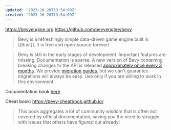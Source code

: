 ```yaml
---
updated: '2023-10-20T13:54:09Z'
created: '2023-10-20T13:54:09Z'
---
```

https://bevyengine.org
https://github.com/bevyengine/bevy

> Bevy is a refreshingly simple data-driven game engine built in [[Rust]]. It is free and open-source forever!

> Bevy is still in the early stages of development. Important features are missing. Documentation is sparse. A new version of Bevy containing breaking changes to the API is released [approximately once every 3 months](https://bevyengine.org/news/bevy-0-6/#the-train-release-schedule). We provide [migration guides](https://bevyengine.org/learn/book/migration-guides/), but we can't guarantee migrations will always be easy. Use only if you are willing to work in this environment.

Documentation book [here](https://bevyengine.org/learn/book/introduction/)

Cheat book: https://bevy-cheatbook.github.io/

> This book aggregates a lot of community wisdom that is often not covered by official documentation, saving you the need to struggle with issues that others have figured out already!